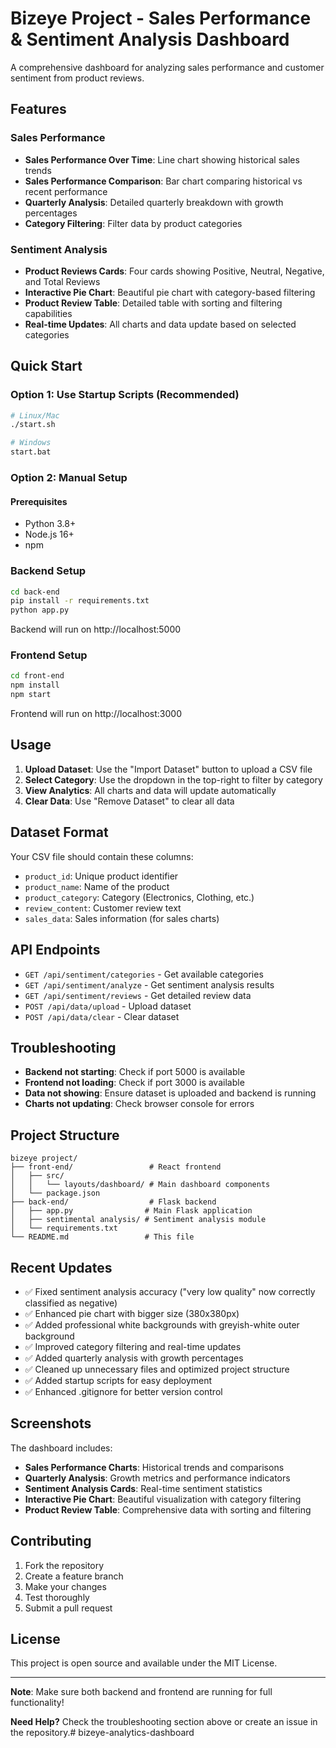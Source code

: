# Bizeye Project - Sales Performance & Sentiment Analysis Dashboard

A comprehensive dashboard for analyzing sales performance and customer sentiment from product reviews.

## Features

### Sales Performance
- **Sales Performance Over Time**: Line chart showing historical sales trends
- **Sales Performance Comparison**: Bar chart comparing historical vs recent performance
- **Quarterly Analysis**: Detailed quarterly breakdown with growth percentages
- **Category Filtering**: Filter data by product categories

### Sentiment Analysis
- **Product Reviews Cards**: Four cards showing Positive, Neutral, Negative, and Total Reviews
- **Interactive Pie Chart**: Beautiful pie chart with category-based filtering
- **Product Review Table**: Detailed table with sorting and filtering capabilities
- **Real-time Updates**: All charts and data update based on selected categories

## Quick Start

### Option 1: Use Startup Scripts (Recommended)
```bash
# Linux/Mac
./start.sh

# Windows
start.bat
```

### Option 2: Manual Setup

#### Prerequisites
- Python 3.8+
- Node.js 16+
- npm

### Backend Setup
```bash
cd back-end
pip install -r requirements.txt
python app.py
```
Backend will run on http://localhost:5000

### Frontend Setup
```bash
cd front-end
npm install
npm start
```
Frontend will run on http://localhost:3000

## Usage

1. **Upload Dataset**: Use the "Import Dataset" button to upload a CSV file
2. **Select Category**: Use the dropdown in the top-right to filter by category
3. **View Analytics**: All charts and data will update automatically
4. **Clear Data**: Use "Remove Dataset" to clear all data

## Dataset Format

Your CSV file should contain these columns:
- `product_id`: Unique product identifier
- `product_name`: Name of the product
- `product_category`: Category (Electronics, Clothing, etc.)
- `review_content`: Customer review text
- `sales_data`: Sales information (for sales charts)

## API Endpoints

- `GET /api/sentiment/categories` - Get available categories
- `GET /api/sentiment/analyze` - Get sentiment analysis results
- `GET /api/sentiment/reviews` - Get detailed review data
- `POST /api/data/upload` - Upload dataset
- `POST /api/data/clear` - Clear dataset

## Troubleshooting

- **Backend not starting**: Check if port 5000 is available
- **Frontend not loading**: Check if port 3000 is available
- **Data not showing**: Ensure dataset is uploaded and backend is running
- **Charts not updating**: Check browser console for errors

## Project Structure

```
bizeye project/
├── front-end/                 # React frontend
│   ├── src/
│   │   └── layouts/dashboard/ # Main dashboard components
│   └── package.json
├── back-end/                  # Flask backend
│   ├── app.py                # Main Flask application
│   ├── sentimental analysis/ # Sentiment analysis module
│   └── requirements.txt
└── README.md                 # This file
```

## Recent Updates

- ✅ Fixed sentiment analysis accuracy ("very low quality" now correctly classified as negative)
- ✅ Enhanced pie chart with bigger size (380x380px)
- ✅ Added professional white backgrounds with greyish-white outer background
- ✅ Improved category filtering and real-time updates
- ✅ Added quarterly analysis with growth percentages
- ✅ Cleaned up unnecessary files and optimized project structure
- ✅ Added startup scripts for easy deployment
- ✅ Enhanced .gitignore for better version control

## Screenshots

The dashboard includes:
- **Sales Performance Charts**: Historical trends and comparisons
- **Quarterly Analysis**: Growth metrics and performance indicators
- **Sentiment Analysis Cards**: Real-time sentiment statistics
- **Interactive Pie Chart**: Beautiful visualization with category filtering
- **Product Review Table**: Comprehensive data with sorting and filtering

## Contributing

1. Fork the repository
2. Create a feature branch
3. Make your changes
4. Test thoroughly
5. Submit a pull request

## License

This project is open source and available under the MIT License.

---

**Note**: Make sure both backend and frontend are running for full functionality!

**Need Help?** Check the troubleshooting section above or create an issue in the repository.# bizeye-analytics-dashboard

